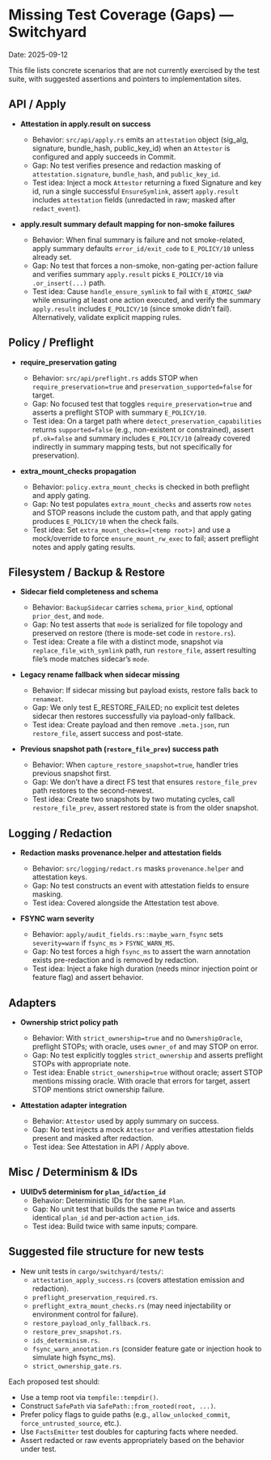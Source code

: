 # Missing Test Coverage (Gaps) — Switchyard

Date: 2025-09-12

This file lists concrete scenarios that are not currently exercised by the test suite, with suggested assertions and pointers to implementation sites.

## API / Apply

- __Attestation in apply.result on success__
  - Behavior: `src/api/apply.rs` emits an `attestation` object (sig_alg, signature, bundle_hash, public_key_id) when an `Attestor` is configured and apply succeeds in Commit.
  - Gap: No test verifies presence and redaction masking of `attestation.signature`, `bundle_hash`, and `public_key_id`.
  - Test idea: Inject a mock `Attestor` returning a fixed Signature and key id, run a single successful `EnsureSymlink`, assert `apply.result` includes `attestation` fields (unredacted in raw; masked after `redact_event`).

- __apply.result summary default mapping for non-smoke failures__
  - Behavior: When final summary is failure and not smoke-related, apply summary defaults `error_id/exit_code` to `E_POLICY/10` unless already set.
  - Gap: No test that forces a non-smoke, non-gating per-action failure and verifies summary `apply.result` picks `E_POLICY/10` via `.or_insert(...)` path.
  - Test idea: Cause `handle_ensure_symlink` to fail with `E_ATOMIC_SWAP` while ensuring at least one action executed, and verify the summary `apply.result` includes `E_POLICY/10` (since smoke didn’t fail). Alternatively, validate explicit mapping rules.

## Policy / Preflight

- __require_preservation gating__
  - Behavior: `src/api/preflight.rs` adds STOP when `require_preservation=true` and `preservation_supported=false` for target.
  - Gap: No focused test that toggles `require_preservation=true` and asserts a preflight STOP with summary `E_POLICY/10`.
  - Test idea: On a target path where `detect_preservation_capabilities` returns `supported=false` (e.g., non-existent or constrained), assert `pf.ok=false` and summary includes `E_POLICY/10` (already covered indirectly in summary mapping tests, but not specifically for preservation).

- __extra_mount_checks propagation__
  - Behavior: `policy.extra_mount_checks` is checked in both preflight and apply gating.
  - Gap: No test populates `extra_mount_checks` and asserts row `notes` and STOP reasons include the custom path, and that apply gating produces `E_POLICY/10` when the check fails.
  - Test idea: Set `extra_mount_checks=[<temp root>]` and use a mock/override to force `ensure_mount_rw_exec` to fail; assert preflight notes and apply gating results.

## Filesystem / Backup & Restore

- __Sidecar field completeness and schema__
  - Behavior: `BackupSidecar` carries `schema`, `prior_kind`, optional `prior_dest`, and `mode`.
  - Gap: No test asserts that `mode` is serialized for file topology and preserved on restore (there is mode-set code in `restore.rs`).
  - Test idea: Create a file with a distinct mode, snapshot via `replace_file_with_symlink` path, run `restore_file`, assert resulting file’s mode matches sidecar’s `mode`.

- __Legacy rename fallback when sidecar missing__
  - Behavior: If sidecar missing but payload exists, restore falls back to `renameat`.
  - Gap: We only test E_RESTORE_FAILED; no explicit test deletes sidecar then restores successfully via payload-only fallback.
  - Test idea: Create payload and then remove `.meta.json`, run `restore_file`, assert success and post-state.

- __Previous snapshot path (`restore_file_prev`) success path__
  - Behavior: When `capture_restore_snapshot=true`, handler tries previous snapshot first.
  - Gap: We don’t have a direct FS test that ensures `restore_file_prev` path restores to the second-newest.
  - Test idea: Create two snapshots by two mutating cycles, call `restore_file_prev`, assert restored state is from the older snapshot.

## Logging / Redaction

- __Redaction masks provenance.helper and attestation fields__
  - Behavior: `src/logging/redact.rs` masks `provenance.helper` and attestation keys.
  - Gap: No test constructs an event with attestation fields to ensure masking.
  - Test idea: Covered alongside the Attestation test above.

- __FSYNC warn severity__
  - Behavior: `apply/audit_fields.rs::maybe_warn_fsync` sets `severity=warn` if `fsync_ms` > `FSYNC_WARN_MS`.
  - Gap: No test forces a high `fsync_ms` to assert the warn annotation exists pre-redaction and is removed by redaction.
  - Test idea: Inject a fake high duration (needs minor injection point or feature flag) and assert behavior.

## Adapters

- __Ownership strict policy path__
  - Behavior: With `strict_ownership=true` and no `OwnershipOracle`, preflight STOPs; with oracle, uses `owner_of` and may STOP on error.
  - Gap: No test explicitly toggles `strict_ownership` and asserts preflight STOPs with appropriate note.
  - Test idea: Enable `strict_ownership=true` without oracle; assert STOP mentions missing oracle. With oracle that errors for target, assert STOP mentions strict ownership failure.

- __Attestation adapter integration__
  - Behavior: `Attestor` used by apply summary on success.
  - Gap: No test injects a mock `Attestor` and verifies attestation fields present and masked after redaction.
  - Test idea: See Attestation in API / Apply above.

## Misc / Determinism & IDs

- __UUIDv5 determinism for `plan_id`/`action_id`__
  - Behavior: Deterministic IDs for the same `Plan`.
  - Gap: No unit test that builds the same `Plan` twice and asserts identical `plan_id` and per-action `action_id`s.
  - Test idea: Build twice with same inputs; compare.

## Suggested file structure for new tests

- New unit tests in `cargo/switchyard/tests/`:
  - `attestation_apply_success.rs` (covers attestation emission and redaction).
  - `preflight_preservation_required.rs`.
  - `preflight_extra_mount_checks.rs` (may need injectability or environment control for failure).
  - `restore_payload_only_fallback.rs`.
  - `restore_prev_snapshot.rs`.
  - `ids_determinism.rs`.
  - `fsync_warn_annotation.rs` (consider feature gate or injection hook to simulate high fsync_ms).
  - `strict_ownership_gate.rs`.

Each proposed test should:

- Use a temp root via `tempfile::tempdir()`.
- Construct `SafePath` via `SafePath::from_rooted(root, ...)`.
- Prefer policy flags to guide paths (e.g., `allow_unlocked_commit`, `force_untrusted_source`, etc.).
- Use `FactsEmitter` test doubles for capturing facts where needed.
- Assert redacted or raw events appropriately based on the behavior under test.
